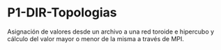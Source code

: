 # P1-DIR-Topologias
Asignación de valores desde un archivo a una red toroide e hipercubo y cálculo del valor mayor o menor de la misma a través de MPI.


